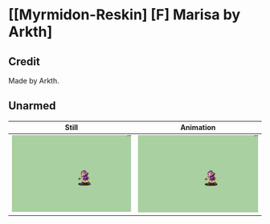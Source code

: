 # [\[Myrmidon-Reskin\] \[F\] Marisa by Arkth]

## Credit

Made by Arkth.
	
## Unarmed

| Still | Animation |
| :---: | :-------: |
| ![Unarmed still](./Unarmed_000.png) | ![Unarmed animation](./Unarmed.gif) |
